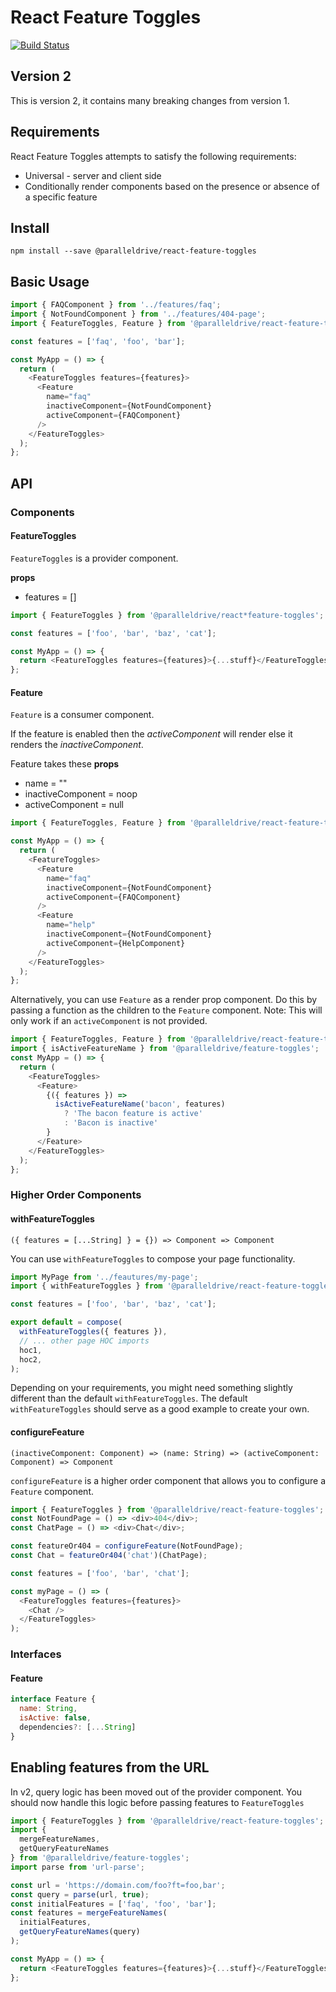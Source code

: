 # React Feature Toggles

[![Build Status](https://travis-ci.com/paralleldrive/react-feature-toggles.svg?token=Ba8H1FN3UT5CqqFhs2AM&branch=master)](https://travis-ci.com/paralleldrive/react-feature-toggles)

## Version 2

This is version 2, it contains many breaking changes from version 1.

## Requirements

React Feature Toggles attempts to satisfy the following requirements:

* Universal - server and client side
* Conditionally render components based on the presence or absence of a specific feature


## Install

```
npm install --save @paralleldrive/react-feature-toggles
```

## Basic Usage

```js
import { FAQComponent } from '../features/faq';
import { NotFoundComponent } from '../features/404-page';
import { FeatureToggles, Feature } from '@paralleldrive/react-feature-toggles';

const features = ['faq', 'foo', 'bar'];

const MyApp = () => {
  return (
    <FeatureToggles features={features}>
      <Feature
        name="faq"
        inactiveComponent={NotFoundComponent}
        activeComponent={FAQComponent}
      />
    </FeatureToggles>
  );
};
```

## API

### Components

#### FeatureToggles

`FeatureToggles` is a provider component.

**props**

- features = []

```js
import { FeatureToggles } from '@paralleldrive/react*feature-toggles';

const features = ['foo', 'bar', 'baz', 'cat'];

const MyApp = () => {
  return <FeatureToggles features={features}>{...stuff}</FeatureToggles>;
};
```

#### Feature

`Feature` is a consumer component.

If the feature is enabled then the _activeComponent_ will render else it renders the _inactiveComponent_.

Feature takes these **props**

- name = ""
- inactiveComponent = noop
- activeComponent = null

```js
import { FeatureToggles, Feature } from '@paralleldrive/react-feature-toggles';

const MyApp = () => {
  return (
    <FeatureToggles>
      <Feature
        name="faq"
        inactiveComponent={NotFoundComponent}
        activeComponent={FAQComponent}
      />
      <Feature
        name="help"
        inactiveComponent={NotFoundComponent}
        activeComponent={HelpComponent}
      />
    </FeatureToggles>
  );
};
```

Alternatively, you can use `Feature` as a render prop component. Do this by passing a function as the children to the `Feature` component. Note: This will only work if an `activeComponent` is not provided.

```js
import { FeatureToggles, Feature } from '@paralleldrive/react-feature-toggles';
import { isActiveFeatureName } from '@paralleldrive/feature-toggles';
const MyApp = () => {
  return (
    <FeatureToggles>
      <Feature>
        {({ features }) =>
          isActiveFeatureName('bacon', features)
            ? 'The bacon feature is active'
            : 'Bacon is inactive'
        }
      </Feature>
    </FeatureToggles>
  );
};
```

### Higher Order Components

#### withFeatureToggles

`({ features = [...String] } = {}) => Component => Component`

You can use `withFeatureToggles` to compose your page functionality.

```js
import MyPage from '../feautures/my-page';
import { withFeatureToggles } from '@paralleldrive/react-feature-toggles';

const features = ['foo', 'bar', 'baz', 'cat'];

export default = compose(
  withFeatureToggles({ features }),
  // ... other page HOC imports
  hoc1,
  hoc2,
);
```

Depending on your requirements, you might need something slightly different than the default `withFeatureToggles`. The default `withFeatureToggles` should serve as a good example to create your own.

#### configureFeature

`(inactiveComponent: Component) => (name: String) => (activeComponent: Component) => Component`

`configureFeature` is a higher order component that allows you to configure a `Feature` component.

```js
import { FeatureToggles } from '@paralleldrive/react-feature-toggles';
const NotFoundPage = () => <div>404</div>;
const ChatPage = () => <div>Chat</div>;

const featureOr404 = configureFeature(NotFoundPage);
const Chat = featureOr404('chat')(ChatPage);

const features = ['foo', 'bar', 'chat'];

const myPage = () => (
  <FeatureToggles features={features}>
    <Chat />
  </FeatureToggles>
);
```

### Interfaces

#### Feature

```js
interface Feature {
  name: String,
  isActive: false,
  dependencies?: [...String]
}
```

## Enabling features from the URL

In v2, query logic has been moved out of the provider component. You should now handle this logic before passing features to `FeatureToggles`

```js
import { FeatureToggles } from '@paralleldrive/react-feature-toggles';
import {
  mergeFeatureNames,
  getQueryFeatureNames
} from '@paralleldrive/feature-toggles';
import parse from 'url-parse';

const url = 'https://domain.com/foo?ft=foo,bar';
const query = parse(url, true);
const initialFeatures = ['faq', 'foo', 'bar'];
const features = mergeFeatureNames(
  initialFeatures,
  getQueryFeatureNames(query)
);

const MyApp = () => {
  return <FeatureToggles features={features}>{...stuff}</FeatureToggles>;
};
```
